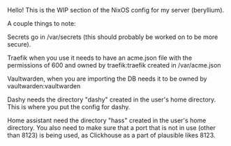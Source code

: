 Hello! This is the WIP section of the NixOS config for my server (beryllium).

A couple things to note:

Secrets go in /var/secrets (this should probably be worked on to be more secure).

Traefik when you use it needs to have an acme.json file with the permissions of 600 and owned by traefik:traefik created in /var/acme.json

Vaultwarden, when you are importing the DB needs it to be owned by vaultwarden:vaultwarden

Dashy needs the directory "dashy" created in the user's home directory. This is where you put the config for dashy.

Home assistant need the directory "hass" created in the user's home directory. You also need to make sure that a port that is not in use (other than 8123) is being used, as Clickhouse as a part of plausible likes 8123.